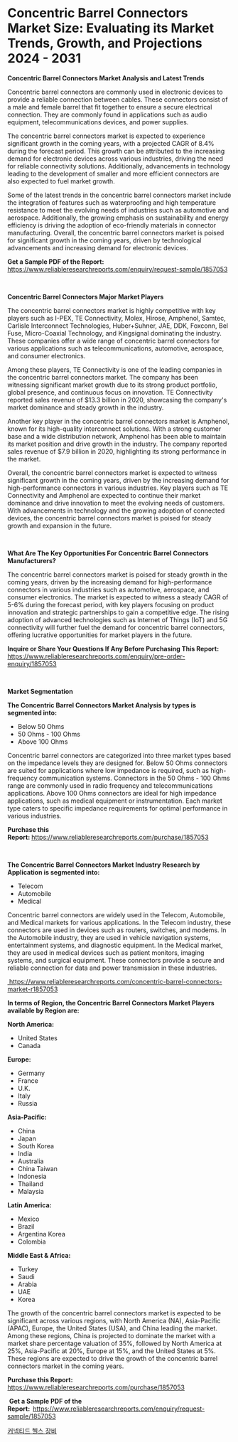 <p><h1>Concentric Barrel Connectors Market Size: Evaluating its Market Trends, Growth, and Projections 2024 - 2031</h1></p><p><strong>Concentric Barrel Connectors Market Analysis and Latest Trends</strong></p>
<p><p>Concentric barrel connectors are commonly used in electronic devices to provide a reliable connection between cables. These connectors consist of a male and female barrel that fit together to ensure a secure electrical connection. They are commonly found in applications such as audio equipment, telecommunications devices, and power supplies.</p><p>The concentric barrel connectors market is expected to experience significant growth in the coming years, with a projected CAGR of 8.4% during the forecast period. This growth can be attributed to the increasing demand for electronic devices across various industries, driving the need for reliable connectivity solutions. Additionally, advancements in technology leading to the development of smaller and more efficient connectors are also expected to fuel market growth.</p><p>Some of the latest trends in the concentric barrel connectors market include the integration of features such as waterproofing and high temperature resistance to meet the evolving needs of industries such as automotive and aerospace. Additionally, the growing emphasis on sustainability and energy efficiency is driving the adoption of eco-friendly materials in connector manufacturing. Overall, the concentric barrel connectors market is poised for significant growth in the coming years, driven by technological advancements and increasing demand for electronic devices.</p></p>
<p><strong>Get a Sample PDF of the Report:&nbsp;</strong> <a href="https://www.reliableresearchreports.com/enquiry/request-sample/1857053">https://www.reliableresearchreports.com/enquiry/request-sample/1857053</a></p>
<p>&nbsp;</p>
<p><strong>Concentric Barrel Connectors Major Market Players</strong></p>
<p><p>The concentric barrel connectors market is highly competitive with key players such as I-PEX, TE Connectivity, Molex, Hirose, Amphenol, Samtec, Carlisle Interconnect Technologies, Huber+Suhner, JAE, DDK, Foxconn, Bel Fuse, Micro-Coaxial Technology, and Kingsignal dominating the industry. These companies offer a wide range of concentric barrel connectors for various applications such as telecommunications, automotive, aerospace, and consumer electronics.</p><p>Among these players, TE Connectivity is one of the leading companies in the concentric barrel connectors market. The company has been witnessing significant market growth due to its strong product portfolio, global presence, and continuous focus on innovation. TE Connectivity reported sales revenue of $13.3 billion in 2020, showcasing the company's market dominance and steady growth in the industry.</p><p>Another key player in the concentric barrel connectors market is Amphenol, known for its high-quality interconnect solutions. With a strong customer base and a wide distribution network, Amphenol has been able to maintain its market position and drive growth in the industry. The company reported sales revenue of $7.9 billion in 2020, highlighting its strong performance in the market.</p><p>Overall, the concentric barrel connectors market is expected to witness significant growth in the coming years, driven by the increasing demand for high-performance connectors in various industries. Key players such as TE Connectivity and Amphenol are expected to continue their market dominance and drive innovation to meet the evolving needs of customers. With advancements in technology and the growing adoption of connected devices, the concentric barrel connectors market is poised for steady growth and expansion in the future.</p></p>
<p>&nbsp;</p>
<p><strong>What Are The Key Opportunities For Concentric Barrel Connectors Manufacturers?</strong></p>
<p><p>The concentric barrel connectors market is poised for steady growth in the coming years, driven by the increasing demand for high-performance connectors in various industries such as automotive, aerospace, and consumer electronics. The market is expected to witness a steady CAGR of 5-6% during the forecast period, with key players focusing on product innovation and strategic partnerships to gain a competitive edge. The rising adoption of advanced technologies such as Internet of Things (IoT) and 5G connectivity will further fuel the demand for concentric barrel connectors, offering lucrative opportunities for market players in the future.</p></p>
<p><strong>Inquire or Share Your Questions If Any Before Purchasing This Report:</strong> <a href="https://www.reliableresearchreports.com/enquiry/pre-order-enquiry/1857053">https://www.reliableresearchreports.com/enquiry/pre-order-enquiry/1857053</a></p>
<p>&nbsp;</p>
<p><strong>Market Segmentation</strong></p>
<p><strong>The Concentric Barrel Connectors Market Analysis by types is segmented into:</strong></p>
<p><ul><li>Below 50 Ohms</li><li>50 Ohms - 100 Ohms</li><li>Above 100 Ohms</li></ul></p>
<p><p>Concentric barrel connectors are categorized into three market types based on the impedance levels they are designed for. Below 50 Ohms connectors are suited for applications where low impedance is required, such as high-frequency communication systems. Connectors in the 50 Ohms - 100 Ohms range are commonly used in radio frequency and telecommunications applications. Above 100 Ohms connectors are ideal for high impedance applications, such as medical equipment or instrumentation. Each market type caters to specific impedance requirements for optimal performance in various industries.</p></p>
<p><strong>Purchase this Report:&nbsp;</strong><a href="https://www.reliableresearchreports.com/purchase/1857053">https://www.reliableresearchreports.com/purchase/1857053</a></p>
<p>&nbsp;</p>
<p><strong>The Concentric Barrel Connectors Market Industry Research by Application is segmented into:</strong></p>
<p><ul><li>Telecom</li><li>Automobile</li><li>Medical</li></ul></p>
<p><p>Concentric barrel connectors are widely used in the Telecom, Automobile, and Medical markets for various applications. In the Telecom industry, these connectors are used in devices such as routers, switches, and modems. In the Automobile industry, they are used in vehicle navigation systems, entertainment systems, and diagnostic equipment. In the Medical market, they are used in medical devices such as patient monitors, imaging systems, and surgical equipment. These connectors provide a secure and reliable connection for data and power transmission in these industries.</p></p>
<p><a href="https://www.reliableresearchreports.com/concentric-barrel-connectors-market-r1857053">&nbsp;https://www.reliableresearchreports.com/concentric-barrel-connectors-market-r1857053</a></p>
<p><strong>In terms of Region, the Concentric Barrel Connectors Market Players available by Region are:</strong></p>
<p>
    <p> <strong> North America: </strong>
        <ul>
            <li>United States</li>
            <li>Canada</li>
        </ul>
        </p> 
    <p> <strong> Europe: </strong>
        <ul>
            <li>Germany</li>
            <li>France</li>
            <li>U.K.</li>
            <li>Italy</li>
            <li>Russia</li>
        </ul>
        </p> 
    <p> <strong> Asia-Pacific: </strong>
        <ul>
            <li>China</li>
            <li>Japan</li>
            <li>South Korea</li>
            <li>India</li>
            <li>Australia</li>
            <li>China Taiwan</li>
            <li>Indonesia</li>
            <li>Thailand</li>
            <li>Malaysia</li>
        </ul>
        </p> 
    <p> <strong> Latin America: </strong>
        <ul>
            <li>Mexico</li>
            <li>Brazil</li>
            <li>Argentina Korea</li>
            <li>Colombia</li>
        </ul>
        </p> 
    <p> <strong> Middle East & Africa: </strong>
        <ul>
            <li>Turkey</li>
            <li>Saudi</li>
            <li>Arabia</li>
            <li>UAE</li>
            <li>Korea</li>
        </ul>
    </p>
    </p>
<p><p>The growth of the concentric barrel connectors market is expected to be significant across various regions, with North America (NA), Asia-Pacific (APAC), Europe, the United States (USA), and China leading the market. Among these regions, China is projected to dominate the market with a market share percentage valuation of 35%, followed by North America at 25%, Asia-Pacific at 20%, Europe at 15%, and the United States at 5%. These regions are expected to drive the growth of the concentric barrel connectors market in the coming years.</p></p>
<p><strong>Purchase this Report: </strong><a href="https://www.reliableresearchreports.com/purchase/1857053">https://www.reliableresearchreports.com/purchase/1857053</a></p>
<p>&nbsp;<strong>Get a Sample PDF of the Report:&nbsp;&nbsp;</strong><a href="https://www.reliableresearchreports.com/enquiry/request-sample/1857053">https://www.reliableresearchreports.com/enquiry/request-sample/1857053</a></p>
<p><strong></strong></p>
<p><p><a href="https://medium.com/@carolynurton5656/%EC%97%B0%EA%B2%B0%EB%90%9C-%EC%B2%B4%EC%9C%A1%EA%B4%80-%EC%9E%A5%EB%B9%84-%EC%8B%9C%EC%9E%A5-%EC%A7%80%ED%91%9C-%ED%95%B4%EB%8F%85-%EC%8B%9C%EC%9E%A5-%EC%A0%90%EC%9C%A0%EC%9C%A8-%ED%8A%B8%EB%A0%8C%EB%93%9C-%EB%B0%8F-%EC%84%B1%EC%9E%A5-%ED%8C%A8%ED%84%B4-f073228c95e0">커넥티드 헬스 장비</a></p></p>
